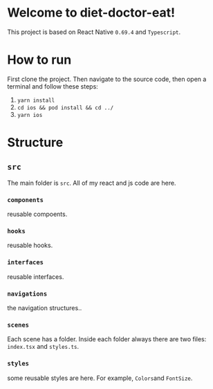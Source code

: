 # Welcome to diet-doctor-eat!

This project is based on React Native `0.69.4` and `Typescript`.

# How to run

First clone the project. Then navigate to the source code, then open a terminal and follow these steps:

1.  `yarn install`
2.  `cd ios && pod install && cd ../`
3.  `yarn ios`

# Structure

## `src`

The main folder is `src`. All of my react and js code are here.

### `components`

reusable compoents.

### `hooks`

reusable hooks.

### `interfaces`

reusable interfaces.

### `navigations`

the navigation structures..

### `scenes`

Each scene has a folder. Inside each folder always there are two files: `index.tsx` and `styles.ts`.

### `styles`

some reusable styles are here. For example, `Colors`and `FontSize`.
